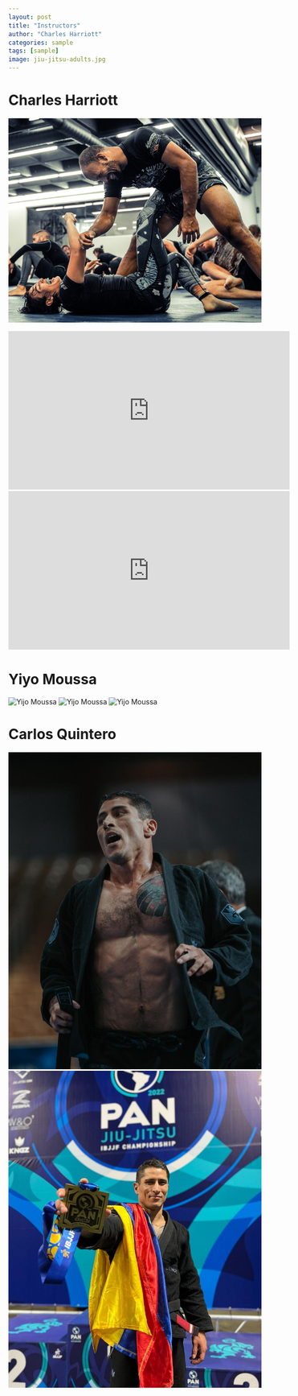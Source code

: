 ```yaml
---
layout: post
title: "Instructors"
author: "Charles Harriott"
categories: sample
tags: [sample]
image: jiu-jitsu-adults.jpg
---
```


# Charles Harriott
 ![Charles Harriott](assets/img/charles4.jpg)
<iframe width="560" height="315" src="https://www.youtube.com/embed/Vbqz4SjSE7A" frameborder="0" allowfullscreen></iframe>

<iframe width="560" height="315" src="https://www.youtube.com/embed/4IEkpBAajZM" frameborder="0" allowfullscreen></iframe>

# Yiyo Moussa

 ![Yijo Moussa](assets/img/yiyo1.jpg)
 ![Yijo Moussa](assets/img/yiyo2.jpg)
 ![Yijo Moussa](assets/img/yiyo3.jpg)

# Carlos Quintero

 ![Carlos Quintero](assets/img/carlos2.jpg)
 ![Carlos Quintero](assets/img/carlos3.jpg)
